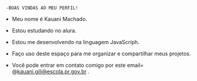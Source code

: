      -BOAS VINDAS AO MEU PERFIL!
- Meu nome é Kauani Machado.
- Estou estudando no alura.
- Estou me desenvolvendo na linguagem JavaScriph.
- Faço uso deste espaço para me organizar e compartilhar meus projetos.

- Você pode entrar em contato comigo por este email= @kauani.gili@escola.pr.gov.br .
